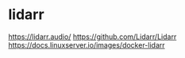 # lidarr

https://lidarr.audio/
https://github.com/Lidarr/Lidarr
https://docs.linuxserver.io/images/docker-lidarr
